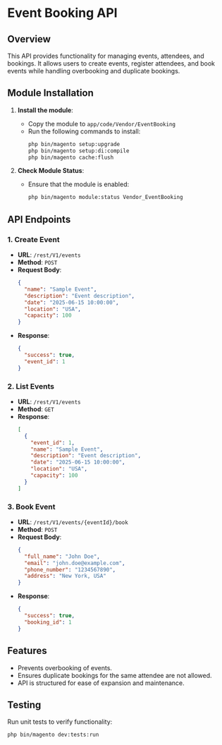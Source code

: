 # Event Booking API

## Overview
This API provides functionality for managing events, attendees, and bookings. It allows users to create events, register attendees, and book events while handling overbooking and duplicate bookings.


## Module Installation

1. **Install the module**:
   - Copy the module to `app/code/Vendor/EventBooking`
   - Run the following commands to install:
     ```bash
     php bin/magento setup:upgrade
     php bin/magento setup:di:compile
     php bin/magento cache:flush
     ```

2. **Check Module Status**:
   - Ensure that the module is enabled:
     ```bash
     php bin/magento module:status Vendor_EventBooking
     ```

## API Endpoints

### 1. **Create Event**
   - **URL**: `/rest/V1/events`
   - **Method**: `POST`
   - **Request Body**:
     ```json
     {
       "name": "Sample Event",
       "description": "Event description",
       "date": "2025-06-15 10:00:00",
       "location": "USA",
       "capacity": 100
     }
     ```
   - **Response**:
     ```json
     {
       "success": true,
       "event_id": 1
     }
     ```

### 2. **List Events**
   - **URL**: `/rest/V1/events`
   - **Method**: `GET`
   - **Response**:
     ```json
     [
       {
         "event_id": 1,
         "name": "Sample Event",
         "description": "Event description",
         "date": "2025-06-15 10:00:00",
         "location": "USA",
         "capacity": 100
       }
     ]
     ```

### 3. **Book Event**
   - **URL**: `/rest/V1/events/{eventId}/book`
   - **Method**: `POST`
   - **Request Body**:
     ```json
     {
       "full_name": "John Doe",
       "email": "john.doe@example.com",
       "phone_number": "1234567890",
       "address": "New York, USA"
     }
     ```
   - **Response**:
     ```json
     {
       "success": true,
       "booking_id": 1
     }
     ```

## Features
- Prevents overbooking of events.
- Ensures duplicate bookings for the same attendee are not allowed.
- API is structured for ease of expansion and maintenance.

## Testing

Run unit tests to verify functionality:
```bash
php bin/magento dev:tests:run

